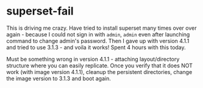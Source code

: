 # superset-fail

This is driving me crazy. Have tried to install superset many times over over again - because I could not sign in with `admin`, `admin` even after launching command to change admin's password. Then I gave up with version 4.1.1 and tried to use 3.1.3 - and voila it works! Spent 4 hours with this today.

Must be something wrong in version 4.1.1 - attaching layout/directory structure where you can easily replicate. Once you verify that it does NOT work (with image version 4.1.1), cleanup the persistent directories, change the image version to 3.1.3 and boot again.
